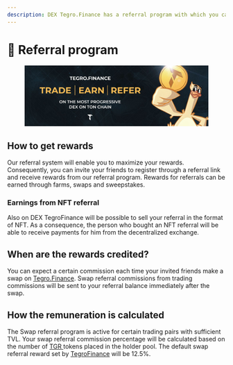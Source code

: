 ```yaml
---
description: DEX Tegro.Finance has a referral program with which you can earn
---
```


# 💎 Referral program

<figure><img src="../../.gitbook/assets/image (63).png" alt=""><figcaption></figcaption></figure>

## How to get rewards

Our referral system will enable you to maximize your rewards. Consequently, you can invite your friends to register through a referral link and receive rewards from our referral program. Rewards for referrals can be earned through farms, swaps and sweepstakes.

### Earnings from NFT referral

Also on DEX TegroFinance will be possible to sell your referral in the format of NFT. As a consequence, the person who bought an NFT referral will be able to receive payments for him from the decentralized exchange.

## When are the rewards credited?

You can expect a certain commission each time your invited friends make a swap on [Tegro.Finance](https://testnet.tegro.finance/). Swap referral commissions from trading commissions will be sent to your referral balance immediately after the swap.

## How the remuneration is calculated

The Swap referral program is active for certain trading pairs with sufficient TVL. Your swap referral commission percentage will be calculated based on the number of [TGR ](http://tegro.io/)tokens placed in the holder pool. The default swap referral reward set by [TegroFinance](https://tegro.finance/) will be 12.5%.
